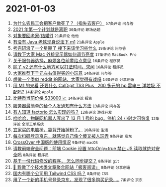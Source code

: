 # 2021-01-03

1. [为什么农民工会把客户做死了？（指失去客户）](https://www.v2ex.com/t/741218) `57条评论` `问与答`
1. [2021 年第一个计划就是离职](https://www.v2ex.com/t/741147) `30条评论` `职场话题`
1. [对象要回老家(结婚?)](https://www.v2ex.com/t/741194) `21条评论` `他他`
1. [有没有 Java 老铁现身说法下 m1](https://www.v2ex.com/t/741149) `21条评论` `Apple`
1. [考完研浪了一个星期了 接下来该学习些什么](https://www.v2ex.com/t/741152) `19条评论` `问与答`
1. [请教下大家 Mac 外接显示器如何调节亮度](https://www.v2ex.com/t/741155) `17条评论` `MacBook Pro`
1. [关于服务器选择，麻烦各位前辈给点意见](https://www.v2ex.com/t/741178) `16条评论` `程序员`
1. [除了 v2 还有什么地方可以打法时间，求问](https://www.v2ex.com/t/741168) `16条评论` `程序员`
1. [大家推荐下千元左右值得买的小玩意](https://www.v2ex.com/t/741221) `14条评论` `问与答`
1. [想做一个类似 reddit 的网站，大家觉得有戏吗](https://www.v2ex.com/t/741208) `14条评论` `分享创造`
1. [用 M1 的来看,还要什么 CalDigit TS3 Plus , 200 多元的 hp 雷电三 洋垃圾 不配吗?](https://www.v2ex.com/t/741207) `14条评论` `Apple`
1. [比特币当前价格 $33000 📈](https://www.v2ex.com/t/741190) `14条评论` `投资`
1. [服务器最简单的给个人发通知有什么方法](https://www.v2ex.com/t/741156) `13条评论` `问与答`
1. [有人知道 factorio 怎么实现的吗？](https://www.v2ex.com/t/741181) `12条评论` `游戏开发`
1. [哈哈哈，物联网机器人写出了 13 月 1 号的 bug，停机 24 小时才可恢复](https://www.v2ex.com/t/741161) `12条评论` `全球工单系统`
1. [宜家买的电脑椅，靠背开始掉粉了。](https://www.v2ex.com/t/741187) `10条评论` `生活`
1. [每次扫码登录京东，就感觉自己像个傻叉被人玩弄](https://www.v2ex.com/t/741220) `9条评论` `京东`
1. [CrossOver 中国版的使用情况](https://www.v2ex.com/t/741175) `9条评论` `macOS`
1. [请教前端安全问题：前端 Cookie 设置 httpOnly=true 禁止 JS 读取就绝对安全吗](https://www.v2ex.com/t/741228) `8条评论` `程序员`
1. [基于一份代码修改的程序， 怎么同步提交？](https://www.v2ex.com/t/741206) `8条评论` `git`
1. [👷 我做了个技术类文章聚合网站「极客阅读」](https://www.v2ex.com/t/741197) `8条评论` `分享创造`
1. [国内有哪个公司用 Tailwind CSS 吗？](https://www.v2ex.com/t/741163) `8条评论` `CSS`
1. [用了一个新的手机号登录京东，发现了很多购买记录.....](https://www.v2ex.com/t/741210) `7条评论` `京东`
